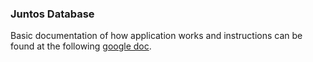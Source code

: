 ### Juntos Database

Basic documentation of how application works and instructions can be found at the following [google doc](https://docs.google.com/document/d/1NezwiwnF9nQLDNwNmCa5fA71FIuKCySBDyrgM54bFsE/edit?usp=sharing).     
